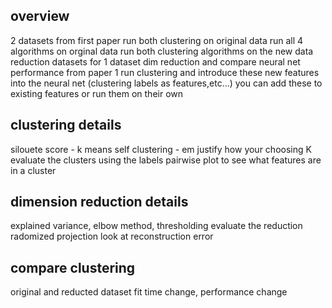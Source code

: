 ## overview
2 datasets from first paper
run both clustering on original data
run all 4 algorithms on orginal data
run both clustering algorithms on the new data reduction datasets
for 1 dataset dim reduction and compare neural net performance from paper 1
run clustering and introduce these new features into the neural net (clustering labels as features,etc...) you can add these to existing features or run them on their own

## clustering details

silouete score - k means
self clustering - em
justify how your choosing K
evaluate the clusters using the labels
pairwise plot to see what features are in a cluster

## dimension reduction details

explained variance, elbow method, thresholding
evaluate the reduction 
radomized projection look at reconstruction error

## compare clustering 
original and reducted dataset
fit time change, performance change